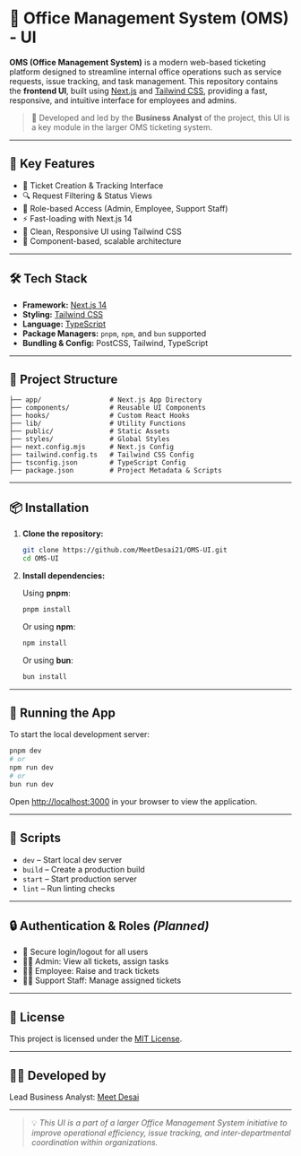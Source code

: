 # 🏢 Office Management System (OMS) - UI

**OMS (Office Management System)** is a modern web-based ticketing platform designed to streamline internal office operations such as service requests, issue tracking, and task management. This repository contains the **frontend UI**, built using [Next.js](https://nextjs.org/) and [Tailwind CSS](https://tailwindcss.com/), providing a fast, responsive, and intuitive interface for employees and admins.

> 💼 Developed and led by the **Business Analyst** of the project, this UI is a key module in the larger OMS ticketing system.

---

## 🚀 Key Features

- 🎫 Ticket Creation & Tracking Interface
- 🔍 Request Filtering & Status Views
- 👤 Role-based Access (Admin, Employee, Support Staff)
- ⚡ Fast-loading with Next.js 14
- 🎨 Clean, Responsive UI using Tailwind CSS
- 🧱 Component-based, scalable architecture

---

## 🛠️ Tech Stack

- **Framework:** [Next.js 14](https://nextjs.org/)
- **Styling:** [Tailwind CSS](https://tailwindcss.com/)
- **Language:** [TypeScript](https://www.typescriptlang.org/)
- **Package Managers:** `pnpm`, `npm`, and `bun` supported
- **Bundling & Config:** PostCSS, Tailwind, TypeScript

---

## 📁 Project Structure

```
├── app/                 # Next.js App Directory
├── components/          # Reusable UI Components
├── hooks/               # Custom React Hooks
├── lib/                 # Utility Functions
├── public/              # Static Assets
├── styles/              # Global Styles
├── next.config.mjs      # Next.js Config
├── tailwind.config.ts   # Tailwind CSS Config
├── tsconfig.json        # TypeScript Config
├── package.json         # Project Metadata & Scripts
```

---

## 📦 Installation

1. **Clone the repository:**

   ```bash
   git clone https://github.com/MeetDesai21/OMS-UI.git
   cd OMS-UI
   ```

2. **Install dependencies:**

   Using **pnpm**:
   ```bash
   pnpm install
   ```

   Or using **npm**:
   ```bash
   npm install
   ```

   Or using **bun**:
   ```bash
   bun install
   ```

---

## 🧪 Running the App

To start the local development server:

```bash
pnpm dev
# or
npm run dev
# or
bun run dev
```

Open [http://localhost:3000](http://localhost:3000) in your browser to view the application.

---

## 🧰 Scripts

- `dev` – Start local dev server
- `build` – Create a production build
- `start` – Start production server
- `lint` – Run linting checks

---

## 🔒 Authentication & Roles *(Planned)*

- 🔐 Secure login/logout for all users
- 👨‍💼 Admin: View all tickets, assign tasks
- 👨‍💻 Employee: Raise and track tickets
- 🧑‍🔧 Support Staff: Manage assigned tickets

---

## 📄 License

This project is licensed under the [MIT License](LICENSE).

---

## 👨‍💻 Developed by

Lead Business Analyst: [Meet Desai](https://github.com/MeetDesai21)

---

> 💡 *This UI is a part of a larger Office Management System initiative to improve operational efficiency, issue tracking, and inter-departmental coordination within organizations.*
